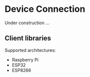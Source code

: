 # Device Connection

Under construction ...

## Client libraries

Supported architectures:
- Raspberry Pi
- ESP32
- ESP8266
